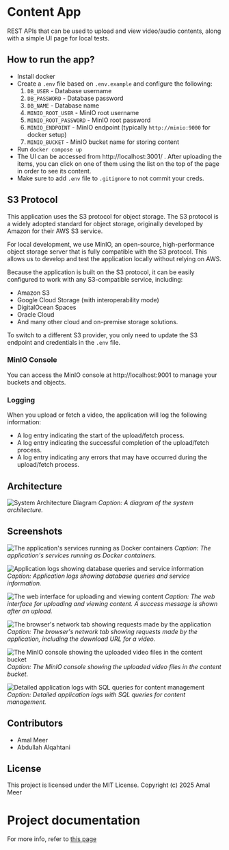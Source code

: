 # Content App

REST APIs that can be used to upload and view video/audio contents, along with a simple UI page for local tests.

## How to run the app?
- Install docker
- Create a `.env` file based on `.env.example` and configure the following:
    1. `DB_USER` - Database username
    2. `DB_PASSWORD` - Database password  
    3. `DB_NAME` - Database name
    4. `MINIO_ROOT_USER` - MinIO root username
    5. `MINIO_ROOT_PASSWORD` - MinIO root password
    6. `MINIO_ENDPOINT` - MinIO endpoint (typically `http://minio:9000` for docker setup)
    7. `MINIO_BUCKET` - MinIO bucket name for storing content
- Run `docker compose up`
- The UI can be accessed from http://localhost:3001/ . After uploading the items, you can click on one of them using the list on the top of the page in order to see its content.
- Make sure to add `.env` file to `.gitignore` to not commit your creds.

## S3 Protocol

This application uses the S3 protocol for object storage. The S3 protocol is a widely adopted standard for object storage, originally developed by Amazon for their AWS S3 service.

For local development, we use MinIO, an open-source, high-performance object storage server that is fully compatible with the S3 protocol. This allows us to develop and test the application locally without relying on AWS.

Because the application is built on the S3 protocol, it can be easily configured to work with any S3-compatible service, including:
- Amazon S3
- Google Cloud Storage (with interoperability mode)
- DigitalOcean Spaces
- Oracle Cloud
- And many other cloud and on-premise storage solutions.

To switch to a different S3 provider, you only need to update the S3 endpoint and credentials in the `.env` file.

### MinIO Console

You can access the MinIO console at http://localhost:9001 to manage your buckets and objects.

### Logging

When you upload or fetch a video, the application will log the following information:
- A log entry indicating the start of the upload/fetch process.
- A log entry indicating the successful completion of the upload/fetch process.
- A log entry indicating any errors that may have occurred during the upload/fetch process.

## Architecture

![System Architecture Diagram](./assets/7.png)
*Caption: A diagram of the system architecture.*

## Screenshots

![The application's services running as Docker containers](assets/1.png)
*Caption: The application's services running as Docker containers.*

![Application logs showing database queries and service information](assets/2.png)
*Caption: Application logs showing database queries and service information.*

![The web interface for uploading and viewing content](assets/3.png)
*Caption: The web interface for uploading and viewing content. A success message is shown after an upload.*

![The browser's network tab showing requests made by the application](assets/4.png)
*Caption: The browser's network tab showing requests made by the application, including the download URL for a video.*

![The MinIO console showing the uploaded video files in the content bucket](assets/5.png)
*Caption: The MinIO console showing the uploaded video files in the content bucket.*

![Detailed application logs with SQL queries for content management](assets/6.png)
*Caption: Detailed application logs with SQL queries for content management.*

## Contributors

- Amal Meer
- Abdullah Alqahtani

## License

This project is licensed under the MIT License. Copyright (c) 2025 Amal Meer

# Project documentation
For more info, refer to [this page](https://www.notion.so/Content-Management-and-Discovery-Service-21b9bf2fee4a8017b6c5fe8fbfe46bfd?source=copy_link)